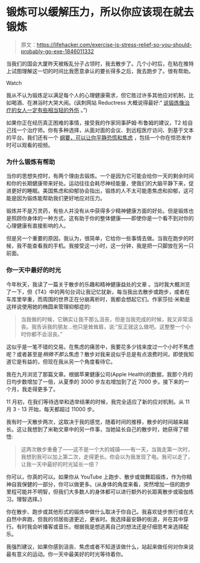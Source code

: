 # 锻炼可以缓解压力，所以你应该现在就去锻炼

> 原文：<https://lifehacker.com/exercise-is-stress-relief-so-you-should-probably-go-exe-1846011332>

当我们的国会大厦昨天被叛乱分子占领时，我去散步了。几个小时后，在粘在推特上试图理解这一切的时间比我愿意承认的要长得多之后，我去跑步了。很有帮助。

Watch

我从不认为锻炼足以满足每个人的心理健康需求，但它胜过许多其他应对机制，比如喝酒、在淋浴时大哭大闹。(讽刺网站 Reductress 大概说得最好:“ [说锻炼像治疗的女人一定有些相当轻的外伤](https://reductress.com/post/woman-who-says-exercise-is-like-therapy-must-have-some-pretty-light-trauma/) 。”)

如果你正在经历真正困难的事情，接受我的作家同事萨姆·布鲁姆的建议，T2 给自己找一个治疗师。你有多种选择，从面对面的会议、到远程医疗访问、到基于文本的平台。我们还有一个 [纲要，可以让你平静恐慌和焦虑](https://lifehacker.com/everything-you-need-to-manage-your-panic-and-anxiety-1846007125) ，包括一个你在惊恐发作时可以观看的视频。

### 为什么锻炼有帮助

当你的思想失控时，有两个理由去锻炼。一个是因为它可能会给你一天的剩余时间和你的长期健康带来好处。运动往往会耗尽神经能量，使我们的大脑平静下来，促进更好的睡眠。美国焦虑和抑郁协会指出，锻炼的人不太可能患焦虑和抑郁，这可能是因为锻炼能帮助我们更好地应对压力。

锻炼并不是万灵药，有些人并没有从中获得多少精神健康方面的好处。但是锻炼也是照顾你身体的一种方式，这有助于你的整体健康——即使你是一个看不到对你的心理健康有直接影响的人。

但是另一个重要的原因，我认为，很简单，它给你一些事情去做。当我在跑步的时候，我不能查看我的手机。我接受这一小时，这一分钟，我是把一只脚放在另一只前面。

### 你一天中最好的时光

今年秋天，我读了一篇关于散步的乐趣和精神健康益处的文章 。当时我大概浏览了一下，但《T4》中的两句台词让我记忆犹新，每当我出去散步或跑步，或者在车库里举重，而周围的世界正在分崩离析时，我都会想起它们。作家莎拉·米勒是这样说使用她的椭圆来管理抑郁症的:

> 当我做的时候，它确实让我不那么沮丧，但是当我完成的时候，我又非常沮丧。我告诉我的朋友...他只是耸耸肩，说:“反正就这么做吧。这整整一个小时你都不会沮丧。”

这似乎是一笔不错的交易。在焦虑的痛苦中，我要花多少钱来度过一个小时不焦虑呢？或者甚至是*稍微不那么*焦虑？散步对我来说似乎总是有点浪费时间，即使我知道它是有益的，但现在我从另一个角度看待它。

我在九月浏览了那篇文章。根据苹果健康公司(Apple Health)的数据，我那个月的日均步数增加了一倍，从夏季的 3000 步左右增加到了近 7000 步。接下来的一个月，我走得更多了。

11 月初，在我们等待选举和选举结果的时候，我完全适应了新的应对机制。从 11 月 3 - 13 开始，每天都超过 11000 步。

我有时一天散步两次，这取决于我的感觉，随着时间的推移，散步的时间越来越长。这让我想到了米勒文章中的另一件事，当她延长自己的散步时，她获得了顿悟:

> 这两次散步重叠了——这不是一个大的城镇——有一天，当我走第一次时，我想到我可以加上第二次，走得更长。你会以为我发现了电。我可以走了，让我一天中最好的时光延长一倍？

你可以，你真的可以。如果你从 YouTube 上跑步、散步或做舞蹈锻炼，作为你精神自我保健的一部分，你可以做更多。(从身体的角度来看，突然增加一倍的跑步里程可能并不明智，但我们大多数人的身体都可以进行额外的长距离散步或瑜伽练习。理智选择。)

你在散步、跑步或其他形式的锻炼中做什么取决于你自己。我喜欢徒步旅行或在大自然中奔跑，但我的邻居街道更近，更省时。我选择最安静的街道，并在其中穿行。有时我会听播客或音乐，根据我是想逃离自己的想法还是仔细思考来选择配乐。

我强烈建议，如果你感到沮丧、焦虑或者不知道该做什么，站起来做任何对你来说最有意义的运动。你一天中最美好的时光等待着你。